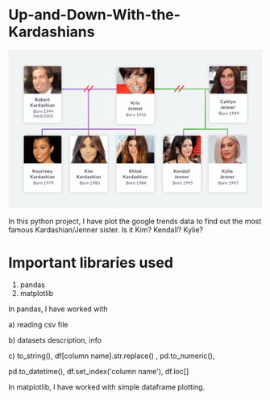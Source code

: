 # Up-and-Down-With-the-Kardashians


![Alt Text](https://github.com/Subarna578/Up-and-Down-With-the-Kardashians/blob/master/kardashian_jenner_family_tree.png)

In this python project, I have plot the google trends data to find out the most famous Kardashian/Jenner sister.
Is it Kim? Kendall? Kylie?

# Important libraries used

1. pandas
2. matplotlib

In pandas, I have worked with

   a) reading csv file
         
   b) datasets description, info
         
   c) to_string(), df[column name].str.replace() , pd.to_numeric(),
   
   pd.to_datetime(), df.set_index('column name'), df.loc[]
   
        
In matplotlib, I have worked with simple dataframe plotting.

